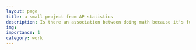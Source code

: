 ```yaml
---
layout: page
title: a small project from AP statistics
description: Is there an association between doing math because it's fun and average confidence in solving math problems?
img: 
importance: 1
category: work
---
```




